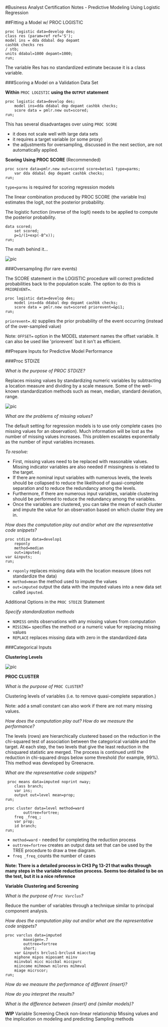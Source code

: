 #Business Analyst Certification Notes - Predictive Modeling Using Logistic Regression

##Fitting a Model w/ PROC LOGISTIC

<pre><code>proc logistic data=develop des;
class res (param=ref ref='S');
model ins = dda ddabal dep depamt
cashbk checks res
/ stb;
units ddabal=1000 depamt=1000;
run;</pre></code>

The variable Res has no standardized estimate because it is a class variable.

###Scoring a Model on a Validation Data Set

**Within** `PROC LOGISTIC` **using the `OUTPUT` statement** 

<pre><code>proc logistic data=develop des;
	model ins=dda ddabal dep depamt cashbk checks;
	score data = pmlr.new out=scored;
run;</pre></code>

This has several disadvantages over using `PROC SCORE`

- it does not scale well with large data sets
- it requires a target variable (or some proxy)
- the adjustments for oversampling, discussed in the next section, are not automatically applied.

**Scoring Using PROC SCORE** (Recommended)

<pre><code>proc score data=pmlr.new out=scored score=betas1 type=parms;
	var dda ddabal dep depamt cashbk checks;
run;</pre></code>

`type=parms` is required for scoring regression models

The linear combination produced by PROC SCORE (the variable Ins) estimates the logit, not the
posterior probability. 

The logistic function (inverse of the logit) needs to be applied to compute the posterior probability.

<pre><code>data scored;
	set scored;
	p=1/(1+exp(-B^x));
run;</pre></code>

The math behind it...

![pic](pics/img_02.png)


###Oversampling (for rare events)

The SCORE statement in the LOGISTIC procedure will correct predicted probabilities back to the population scale. The option to do this is `PRIOREVENT=`.

<pre><code>proc logistic data=develop des;
	model ins=dda ddabal dep depamt cashbk checks;
	score data = pmlr.new out=scored priorevent=&pi1;
run;</pre></code>

`priorevent=.02` supplies the prior probability of the event occurring (instead of the over-sampled value)

Note: `OFFSET=` option in the MODEL statement names the offset variable.  It can also be used like 'priorevent` but it isn't as efficient. 


##Prepare Inputs for Predictive Model Performance

###Proc STDIZE 

*What is the purpose of PROC STDIZE?*

Replaces missing values by standardizing numeric variables by subtracting a location measure and dividing by a scale measure.  Some of the well-known standardization methods such as mean, median, standard deviation, range.

![pic](pics/img_01.png)

*What are the problems of missing values?*

The default setting for regression models is to use only complete cases (no missing values for an observation).  Much information will be lost as the number of missing values increases. This problem escalates exponentially as the number of input variables increases.

*To resolve:*  

- First, missing values need to be replaced with reasonable values. Missing indicator variables are also needed if missingness is related to the target. 
- If there are nominal input variables with numerous levels, the levels should be collapsed to reduce the likelihood of quasi-complete separation and to reduce the redundancy among the levels. 
- Furthermore, if
there are numerous input variables, variable clustering should be performed to reduce the redundancy among the variables. 
- Once the variables are clustered, you can take the mean of each cluster and impute the value for an observation based on which cluster they are in. 

*How does the computation play out and/or what are the representative code snippets?*

<pre><code>proc stdize data=develop1
	reponly
	method=median
	out=imputed;
var &inputs;
run; </pre></code>

- `reponly` replaces missing data with the location measure (does not standardize the data)
- `method=mean` the method used to impute the values
- `out=imputed` output the data with the imputed values into a new data set called `imputed`.

Additional Options in the `PROC STDIZE` Statement

*Specify standardization methods*

- `NOMISS` omits observations with any missing values from computation
- `MISSING=` specifies the method or a numeric value for replacing missing values
- `REPLACE` replaces missing data with zero in the standardized data

###Categorical Inputs 

**Clustering Levels**

![pic](pics/img_03.png)


**PROC CLUSTER**

*What is the purpose of* `PROC CLUSTER`?

Clustering levels of variables (i.e. to remove quasi-complete separation.) 

Note: add a small constant can also work if there are not many missing values.

*How does the computation play out?* *How do we measure the performance?*

The levels (rows) are
hierarchically clustered based on the reduction in the chi-squared test of association between the categorical variable and the target. At each step, the two levels that give the least reduction in the chisquared statistic are merged. The process is continued until the reduction in chi-squared drops below some threshold (for example, 99%).  This method was developed by Greenacre.

*What are the representative code snippets?* 

<pre><code> proc means data=imputed noprint nway;
	class branch;
	var ins;
	output out=level mean=prop;
run;

proc cluster data=level method=ward
		outtree=fortree;
	freq _freq_;
	var prop;
	id branch;
run;</pre></code>

- `method=ward` - needed for completing the reduction process
- `outtree=fortree` creates an output data set that can be used by the TREE procedure to draw a tree diagram.
- `freq _freq_`counts the number of cases

**Note: There is a detailed process in CH3 Pg 13-21 that walks through many steps in the variable reduction process.  Seems too detailed to be on the test, but it is a nice reference**

**Variable Clustering and Screening**

*What is the purpose of `Proc Varclus`?*

Reduce the number of variables through a technique similar to principal component analysis.

*How does the computation play out and/or what are the representative code snippets?*

<pre><code>proc varclus data=imputed
		maxeigen=.7
		outtree=fortree
		short;
	var &inputs brclus1-brclus4 miacctag
	miphone mipos miposamt miinv
	miinvbal micc miccbal miccpurc
	miincome mihmown milores mihmval
	miage micrscor;
run;</pre></code>

*How do we measure the performance of different {insert}?*

*How do you interpret the results?*

*What is the difference between {insert} and {similar models}?*






**WIP**
Variable Screening
Check non-linear relationship
Missing values and the implication on modeling and predicting
Sampling methods
